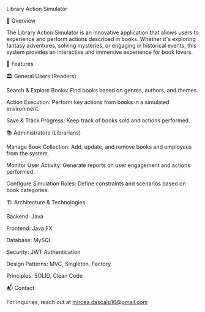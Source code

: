 Library Action Simulator

📖 Overview

The Library Action Simulator is an innovative application that allows users to experience and perform actions described in books. Whether it's exploring fantasy adventures, solving mysteries, or engaging in historical events, this system provides an interactive and immersive experience for book lovers.

🎯 Features

🏛 General Users (Readers)

Search & Explore Books: Find books based on genres, authors, and themes.

Action Execution: Perform key actions from books in a simulated environment.

Save & Track Progress: Keep track of books sold and actions performed.

📚 Administrators (Librarians)

Manage Book Collection: Add, update, and remove books and employees from the system.

Monitor User Activity: Generate reports on user engagement and actions performed.

Configure Simulation Rules: Define constraints and scenarios based on book categories.

🏗 Architecture & Technologies

Backend: Java 

Frontend: Java FX

Database: MySQL

Security: JWT Authentication

Design Patterns: MVC, Singleton, Factory

Principles: SOLID, Clean Code

📬 Contact

For inquiries, reach out at mircea.dascalu16@gmail.com
